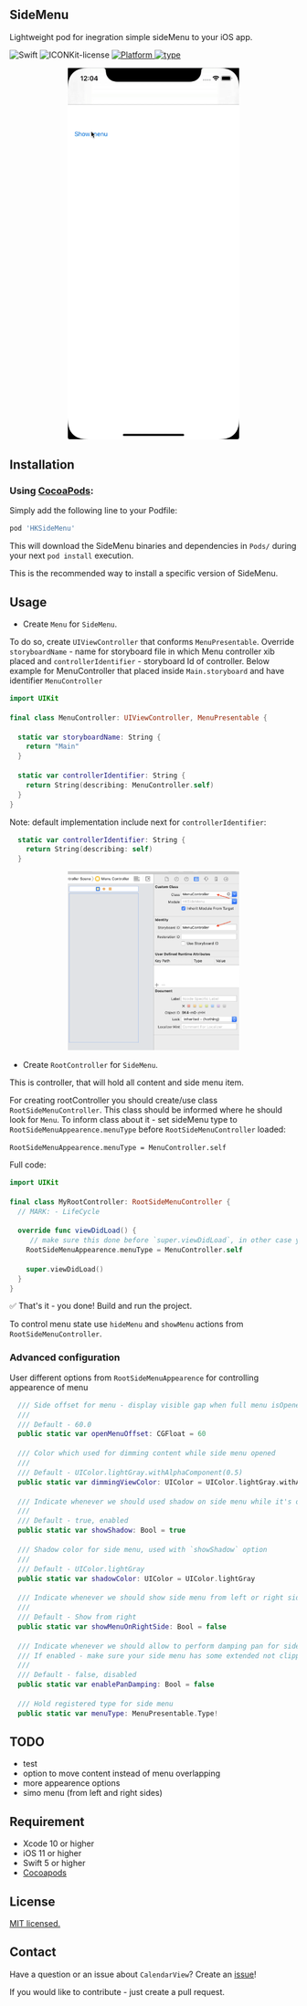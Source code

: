 ## SideMenu


Lightweight pod for inegration simple sideMenu to your iOS app.

<p align="left">
  <img alt="Swift" src="https://img.shields.io/badge/Swift-5-orange.svg">
  <img alt="ICONKit-license" src="https://img.shields.io/badge/license-MIT-green">
  </a>
  <a href="https://github.com/icon-project/ICONKit" target="_blank">
    <img alt="Platform" src="https://img.shields.io/badge/platform-iOS-green">
  </a>
    <a href="https://github.com/icon-project/ICONKit" target="_blank">
    <img alt="type" src="https://img.shields.io/badge/status-beta-blue">
  </a>
</p>

<p align="center">
  <img alt="demo" src="./blobs/demo.gif" width="300">
</p>


## Installation

### Using [CocoaPods](https://cocoapods.org):

Simply add the following line to your Podfile:

```ruby
pod 'HKSideMenu'
```

This will download the SideMenu binaries and dependencies in `Pods/` during your next
`pod install` execution.

This is the recommended way to install a specific version of SideMenu.


## Usage

* Create `Menu` for `SideMenu`. 

To do so, create `UIViewController` that conforms `MenuPresentable`. Override `storyboardName` - name for storyboard file in which Menu controller xib placed and `controllerIdentifier` - storyboard Id of controller.
Below example for MenuController that placed inside `Main.storyboard` and have identifier `MenuController`

``` swift
import UIKit

final class MenuController: UIViewController, MenuPresentable {

  static var storyboardName: String {
    return "Main"
  }

  static var controllerIdentifier: String {
    return String(describing: MenuController.self)
  }
}

```

Note: default implementation include next for `controllerIdentifier`:

``` swift
  static var controllerIdentifier: String {
    return String(describing: self)
  }
```

<p align="center">
  <img alt="demo" src="./blobs/1.png" width="300">
</p>

* Create `RootController` for `SideMenu`.

This is controller, that will hold all content and side menu item.

For creating rootController you should create/use class `RootSideMenuController`. This class should be informed where he should look for `Menu`. To inform class about it - set sideMenu type to `RootSideMenuAppearence.menuType` before `RootSideMenuController` loaded:

`RootSideMenuAppearence.menuType = MenuController.self`

Full code:

``` swift
import UIKit

final class MyRootController: RootSideMenuController {
  // MARK: - LifeCycle

  override func viewDidLoad() {
  	 // make sure this done before `super.viewDidLoad`, in other case you will receive assertion
    RootSideMenuAppearence.menuType = MenuController.self

    super.viewDidLoad()
  }
}

```

✅ That's it - you done! Build and run the project.

To control menu state use `hideMenu` and `showMenu` actions from `RootSideMenuController`.


### Advanced configuration

User different options from `RootSideMenuAppearence` for controlling  appearence of menu

``` swift
  /// Side offset for menu - display visible gap when full menu isOpened
  ///
  /// Default - 60.0
  public static var openMenuOffset: CGFloat = 60

  /// Color which used for dimming content while side menu opened
  ///
  /// Default - UIColor.lightGray.withAlphaComponent(0.5)
  public static var dimmingViewColor: UIColor = UIColor.lightGray.withAlphaComponent(0.5)

  /// Indicate whenever we should used shadow on side menu while it's opened
  ///
  /// Default - true, enabled
  public static var showShadow: Bool = true

  /// Shadow color for side menu, used with `showShadow` option
  ///
  /// Default - UIColor.lightGray
  public static var shadowColor: UIColor = UIColor.lightGray

  /// Indicate whenever we should show side menu from left or right side
  ///
  /// Default - Show from right
  public static var showMenuOnRightSide: Bool = false

  /// Indicate whenever we should allow to perform damping pan for side menu when it comes to final position
  /// If enabled - make sure your side menu has some extended not clipped view
  ///
  /// Default - false, disabled
  public static var enablePanDamping: Bool = false

  /// Hold registered type for side menu
  public static var menuType: MenuPresentable.Type!

```

## TODO

- test
- option to move content instead of menu overlapping
- more appearence options
- simo menu (from left and right sides)

## Requirement

- Xcode 10 or higher
- iOS 11 or higher
- Swift 5 or higher
- [Cocoapods](https://cocoapods.org)

## License

[MIT licensed.](LICENSE)

## Contact

Have a question or an issue about `CalendarView`? Create an [issue](https://github.com/kirillgorbushko/CalendarView/issues/new)!

If you would like to contribute - just create a pull request.
